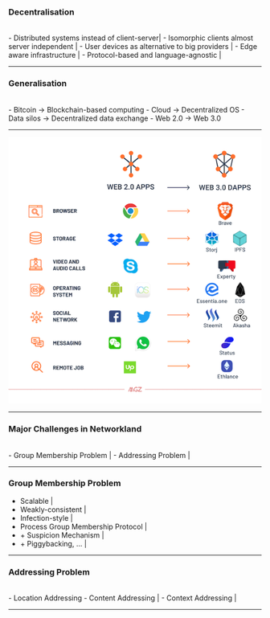 ### Decentralisation
<br>
- Distributed systems instead of client-server|
- Isomorphic clients almost server independent |  
- User devices as alternative to big providers  |
- Edge aware infrastructure  |
- Protocol-based and language-agnostic  |

---

### Generalisation
<br>
- Bitcoin -> Blockchain-based computing
- Cloud -> Decentralized OS
- Data silos -> Decentralized data exchange
- Web 2.0 -> Web 3.0


---

![Web 2.0 - Web 3.0](assets/image/web2-3.0.png)

---
### Major Challenges in Networkland
<br>
- Group Membership Problem |
- Addressing Problem |

---

### Group Membership Problem

- Scalable |
- Weakly-consistent |
- Infection-style |
- Process Group Membership Protocol |
- \+ Suspicion Mechanism |
- \+ Piggybacking, ... |

---
### Addressing Problem
<br>
- Location Addressing
- Content Addressing |
- Context Addressing |

---

